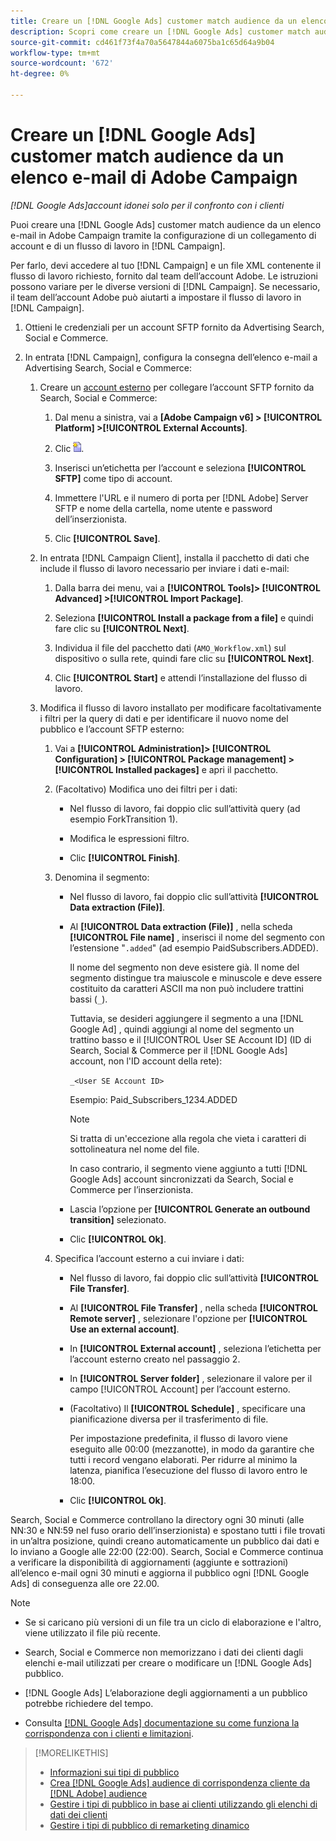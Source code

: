 ```yaml
---
title: Creare un [!DNL Google Ads] customer match audience da un elenco e-mail di Adobe Campaign
description: Scopri come creare un [!DNL Google Ads] customer match audience da un elenco e-mail esistente di Adobe Campaign.
source-git-commit: cd461f73f4a70a5647844a6075ba1c65d64a9b04
workflow-type: tm+mt
source-wordcount: '672'
ht-degree: 0%

---
```


# Creare un [!DNL Google Ads] customer match audience da un elenco e-mail di Adobe Campaign

*[!DNL Google Ads]account idonei solo per il confronto con i clienti*

Puoi creare una [!DNL Google Ads] customer match audience da un elenco e-mail in Adobe Campaign tramite la configurazione di un collegamento di account e di un flusso di lavoro in [!DNL Campaign].

Per farlo, devi accedere al tuo [!DNL Campaign] e un file XML contenente il flusso di lavoro richiesto, fornito dal team dell’account Adobe. Le istruzioni possono variare per le diverse versioni di [!DNL Campaign]. Se necessario, il team dell’account Adobe può aiutarti a impostare il flusso di lavoro in [!DNL Campaign].

1. Ottieni le credenziali per un account SFTP fornito da Advertising Search, Social e Commerce.

1. In entrata [!DNL Campaign], configura la consegna dell’elenco e-mail a Advertising Search, Social e Commerce:

   1. Creare un [account esterno](https://experienceleague.adobe.com/docs/campaign-standard/using/administrating/application-settings/external-accounts.html) per collegare l’account SFTP fornito da Search, Social e Commerce:

      1. Dal menu a sinistra, vai a **\[Adobe Campaign v6\] > [!UICONTROL Platform] >[!UICONTROL External Accounts]**.

      1. Clic ![Crea account](/help/search-social-commerce/assets/campaign-create-account.png "Crea account").

      1. Inserisci un’etichetta per l’account e seleziona **[!UICONTROL SFTP]** come tipo di account.

      1. Immettere l&#39;URL e il numero di porta per [!DNL Adobe] Server SFTP e nome della cartella, nome utente e password dell’inserzionista.

      1. Clic **[!UICONTROL Save]**.
   1. In entrata [!DNL Campaign Client], installa il pacchetto di dati che include il flusso di lavoro necessario per inviare i dati e-mail:

      1. Dalla barra dei menu, vai a **[!UICONTROL Tools]> [!UICONTROL Advanced] >[!UICONTROL Import Package]**.

      1. Seleziona **[!UICONTROL Install a package from a file]** e quindi fare clic su **[!UICONTROL Next]**.

      1. Individua il file del pacchetto dati (`AMO_Workflow.xml`) sul dispositivo o sulla rete, quindi fare clic su **[!UICONTROL Next]**.

      1. Clic **[!UICONTROL Start]** e attendi l’installazione del flusso di lavoro.
   1. Modifica il flusso di lavoro installato per modificare facoltativamente i filtri per la query di dati e per identificare il nuovo nome del pubblico e l’account SFTP esterno:

      1. Vai a **[!UICONTROL Administration]> [!UICONTROL Configuration] > [!UICONTROL Package management] >[!UICONTROL Installed packages]** e apri il pacchetto.

      1. (Facoltativo) Modifica uno dei filtri per i dati:

         * Nel flusso di lavoro, fai doppio clic sull’attività query (ad esempio ForkTransition 1).

         * Modifica le espressioni filtro.

         * Clic **[!UICONTROL Finish]**.
      1. Denomina il segmento:

         * Nel flusso di lavoro, fai doppio clic sull’attività **[!UICONTROL Data extraction (File)]**.

         * Al **[!UICONTROL Data extraction (File)]** , nella scheda **[!UICONTROL File name]** , inserisci il nome del segmento con l’estensione &quot;`.added`&quot; (ad esempio PaidSubscribers.ADDED).

            Il nome del segmento non deve esistere già. Il nome del segmento distingue tra maiuscole e minuscole e deve essere costituito da caratteri ASCII ma non può includere trattini bassi (`_`).

            Tuttavia, se desideri aggiungere il segmento a una [!DNL Google Ad] , quindi aggiungi al nome del segmento un trattino basso e il [!UICONTROL User SE Account ID] (ID di Search, Social &amp; Commerce per il [!DNL Google Ads] account, non l&#39;ID account della rete):

            `_<User SE Account ID>`

            Esempio: Paid_Subscribers_1234.ADDED

            >[!NOTE]
            >
            >Si tratta di un&#39;eccezione alla regola che vieta i caratteri di sottolineatura nel nome del file.

            In caso contrario, il segmento viene aggiunto a tutti [!DNL Google Ads] account sincronizzati da Search, Social e Commerce per l’inserzionista.

         * Lascia l’opzione per **[!UICONTROL Generate an outbound transition]** selezionato.

         * Clic **[!UICONTROL Ok]**.
      1. Specifica l’account esterno a cui inviare i dati:

         * Nel flusso di lavoro, fai doppio clic sull’attività **[!UICONTROL File Transfer]**.

         * Al **[!UICONTROL File Transfer]** , nella scheda **[!UICONTROL Remote server]** , selezionare l&#39;opzione per **[!UICONTROL Use an external account]**.

         * In **[!UICONTROL External account]** , seleziona l’etichetta per l’account esterno creato nel passaggio 2.

         * In **[!UICONTROL Server folder]** , selezionare il valore per il campo [!UICONTROL Account] per l’account esterno.

         * (Facoltativo) Il **[!UICONTROL Schedule]** , specificare una pianificazione diversa per il trasferimento di file.

            Per impostazione predefinita, il flusso di lavoro viene eseguito alle 00:00 (mezzanotte), in modo da garantire che tutti i record vengano elaborati. Per ridurre al minimo la latenza, pianifica l’esecuzione del flusso di lavoro entro le 18:00.

         * Clic **[!UICONTROL Ok]**.





Search, Social e Commerce controllano la directory ogni 30 minuti (alle NN:30 e NN:59 nel fuso orario dell’inserzionista) e spostano tutti i file trovati in un’altra posizione, quindi creano automaticamente un pubblico dai dati e lo inviano a Google alle 22:00 (22:00). Search, Social e Commerce continua a verificare la disponibilità di aggiornamenti (aggiunte e sottrazioni) all’elenco e-mail ogni 30 minuti e aggiorna il pubblico ogni [!DNL Google Ads] di conseguenza alle ore 22.00.

>[!NOTE]
>
>* Se si caricano più versioni di un file tra un ciclo di elaborazione e l&#39;altro, viene utilizzato il file più recente.
>
>* Search, Social e Commerce non memorizzano i dati dei clienti dagli elenchi e-mail utilizzati per creare o modificare un [!DNL Google Ads] pubblico.
>
>* [!DNL Google Ads] L’elaborazione degli aggiornamenti a un pubblico potrebbe richiedere del tempo.
>
>* Consulta [[!DNL Google Ads] documentazione su come funziona la corrispondenza con i clienti e limitazioni](https://support.google.com/displayvideo/answer/9539301).


>[!MORELIKETHIS]
>
>* [Informazioni sui tipi di pubblico](audience-about.md)
>* [Crea [!DNL Google Ads] audience di corrispondenza cliente da [!DNL Adobe] audience](google-audience-from-adobe-audience.md)
>* [Gestire i tipi di pubblico in base ai clienti utilizzando gli elenchi di dati dei clienti](audience-from-customer-data-list.md)
>* [Gestire i tipi di pubblico di remarketing dinamico](audience-dynamic-remarketing-manage.md)

